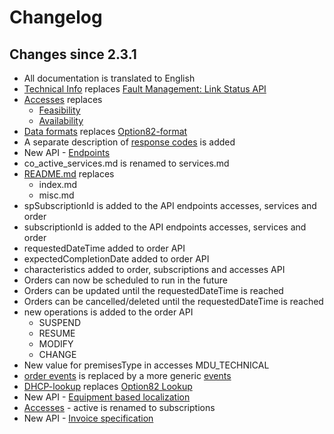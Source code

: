 # Changelog

## Changes since 2.3.1

 * All documentation is translated to English
 * [Technical Info](technical_info.md) replaces [Fault Management: Link Status API](https://github.com/on-api/on-api-release-2.3.1/blob/master/fm_linkstatus.md)
 * [Accesses](accesses.md) replaces 
    * [Feasibility](https://github.com/on-api/on-api-release-2.3.1/blob/master/feasibility.md)
    * [Availability](https://github.com/on-api/on-api-release-2.3.1/blob/master/availability.md)
 * [Data formats](dataformats.md) replaces [Option82-format](https://github.com/on-api/on-api-release-2.3.1/blob/master/option82.md)
 * A separate description of [response codes](https://github.com/on-api/onapi-inprogress-2.4/blob/master/response_codes.md)  is added
 * New API - [Endpoints](endpoints.md)
 * co_active_services.md is renamed to services.md
 * [README.md](README.md) replaces 
    * index.md 
    * misc.md
 * spSubscriptionId is added to the API endpoints accesses, services and order
 * subscriptionId is added to the API endpoints accesses, services and order
 * requestedDateTime added to order API
 * expectedCompletionDate added to order API
 * characteristics added to order, subscriptions and accesses API
 * Orders can now be scheduled to run in the future
 * Orders can be updated until the requestedDateTime is reached
 * Orders can be cancelled/deleted until the requestedDateTime is reached
 * new operations is added to the order API
   * SUSPEND
   * RESUME
   * MODIFY
   * CHANGE
 * New value for premisesType in accesses MDU_TECHNICAL 
 * [order events](https://github.com/on-api/on-api-release-2.3.1/blob/master/order_events.md) is replaced by a more generic [events](events.md)
 * [DHCP-lookup](dhcplookup.md) replaces [Option82 Lookup](https://github.com/on-api/on-api-release-2.3.1/blob/master/option82_lookup.md)
 * New API - [Equipment based localization](equipment_based_localization.md)
 * [Accesses](accesses.md) - active is renamed to subscriptions
 * New API - [Invoice specification](invoice_specification.md)
